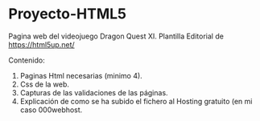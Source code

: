 # Proyecto-HTML5

Pagina web del videojuego Dragon Quest XI. Plantilla Editorial de https://html5up.net/

Contenido:
  1. Paginas Html necesarias (minimo 4).
  2. Css de la web.
  3. Capturas de las validaciones de las páginas.
  4. Explicación de como se ha subido el fichero al Hosting gratuito (en mi caso 000webhost.

